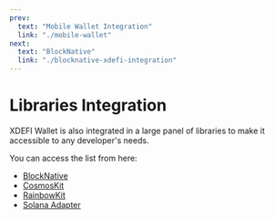 ```yaml
---
prev:
  text: "Mobile Wallet Integration"
  link: "./mobile-wallet"
next:
  text: "BlockNative"
  link: "./blocknative-xdefi-integration"
---
```

# Libraries Integration

XDEFI Wallet is also integrated in a large panel of libraries to make it accessible to any developer's needs.

You can access the list from here:

- [BlockNative](./blocknative-xdefi-integration)
- [CosmosKit](./cosmoskit-xdefi-integration)
- [RainbowKit](./rainbowkit-xdefi-integration)
- [Solana Adapter](./solana-adapter-xdefi-integration)
